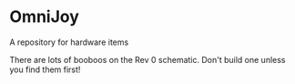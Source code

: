 # OmniJoy
A repository for hardware items

There are lots of booboos on the Rev 0 schematic.  Don't build one unless you find them first!
